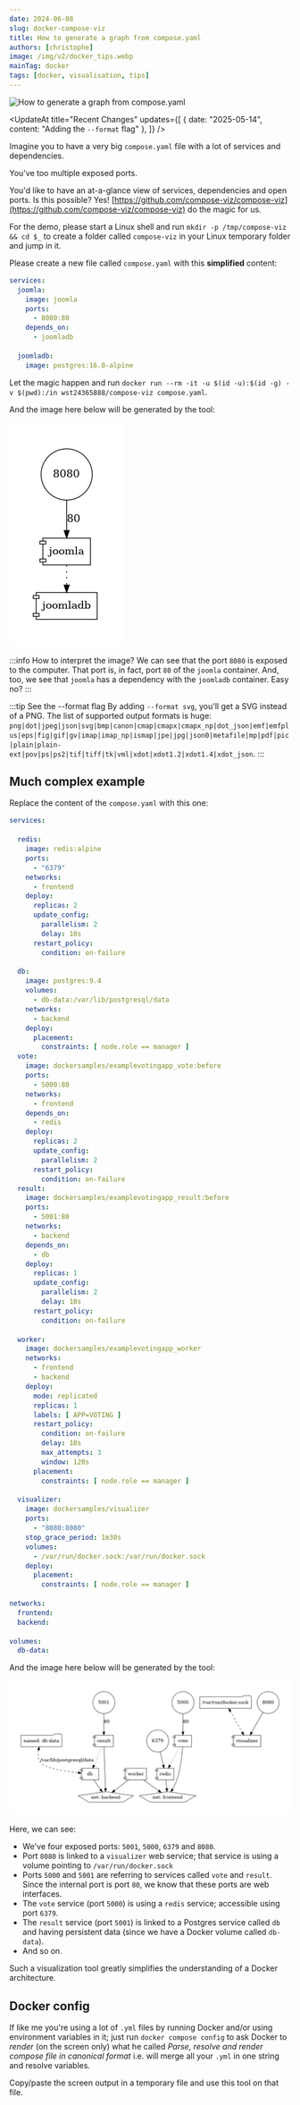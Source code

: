 ```yaml
---
date: 2024-06-08
slug: docker-compose-viz
title: How to generate a graph from compose.yaml
authors: [christophe]
image: /img/v2/docker_tips.webp
mainTag: docker
tags: [docker, visualisation, tips]
---
```

![How to generate a graph from compose.yaml](/img/v2/docker_tips.webp)

<UpdateAt
  title="Recent Changes"
  updates={[
    { date: "2025-05-14", content: "Adding the `--format` flag" },
  ]}
/>



Imagine you to have a very big `compose.yaml` file with a lot of services and dependencies.

You've too multiple exposed ports.

You'd like to have an at-a-glance view of services, dependencies and open ports. Is this possible? Yes! [https://github.com/compose-viz/compose-viz](https://github.com/compose-viz/compose-viz) do the magic for us.

<!-- truncate -->

For the demo, please start a Linux shell and run `mkdir -p /tmp/compose-viz && cd $_` to create a folder called `compose-viz` in your Linux temporary folder and jump in it.

Please create a new file called `compose.yaml` with this **simplified** content:

<Snippet filename="compose.yaml">

```yaml
services:
  joomla:
    image: joomla
    ports:
      - 8080:80
    depends_on:
      - joomladb

  joomladb:
    image: postgres:16.0-alpine
```

</Snippet>

Let the magic happen and run `docker run --rm -it -u $(id -u):$(id -g) -v $(pwd):/in wst24365888/compose-viz compose.yaml`.

And the image here below will be generated by the tool:

![Joomla compose-viz](./images/joomla.png)

:::info How to interpret the image?
We can see that the port `8080` is exposed to the computer. That port is, in fact, port `80` of the `joomla` container. And, too, we see that `joomla` has a dependency with the `joomladb` container. Easy no?
:::

<!-- cspell:disable -->
:::tip See the --format flag
By adding `--format svg`, you'll get a SVG instead of a PNG. The list of supported output formats is huge: `png|dot|jpeg|json|svg|bmp|canon|cmap|cmapx|cmapx_np|dot_json|emf|emfplus|eps|fig|gif|gv|imap|imap_np|ismap|jpe|jpg|json0|metafile|mp|pdf|pic|plain|plain-ext|pov|ps|ps2|tif|tiff|tk|vml|xdot|xdot1.2|xdot1.4|xdot_json`.
:::
<!-- cspell:enmkeable -->

## Much complex example

Replace the content of the `compose.yaml` with this one:

<Snippet filename="compose.yaml">

```yaml
services:

  redis:
    image: redis:alpine
    ports:
      - "6379"
    networks:
      - frontend
    deploy:
      replicas: 2
      update_config:
        parallelism: 2
        delay: 10s
      restart_policy:
        condition: on-failure

  db:
    image: postgres:9.4
    volumes:
      - db-data:/var/lib/postgresql/data
    networks:
      - backend
    deploy:
      placement:
        constraints: [ node.role == manager ]
  vote:
    image: dockersamples/examplevotingapp_vote:before
    ports:
      - 5000:80
    networks:
      - frontend
    depends_on:
      - redis
    deploy:
      replicas: 2
      update_config:
        parallelism: 2
      restart_policy:
        condition: on-failure
  result:
    image: dockersamples/examplevotingapp_result:before
    ports:
      - 5001:80
    networks:
      - backend
    depends_on:
      - db
    deploy:
      replicas: 1
      update_config:
        parallelism: 2
        delay: 10s
      restart_policy:
        condition: on-failure

  worker:
    image: dockersamples/examplevotingapp_worker
    networks:
      - frontend
      - backend
    deploy:
      mode: replicated
      replicas: 1
      labels: [ APP=VOTING ]
      restart_policy:
        condition: on-failure
        delay: 10s
        max_attempts: 3
        window: 120s
      placement:
        constraints: [ node.role == manager ]

  visualizer:
    image: dockersamples/visualizer
    ports:
      - "8080:8080"
    stop_grace_period: 1m30s
    volumes:
      - /var/run/docker.sock:/var/run/docker.sock
    deploy:
      placement:
        constraints: [ node.role == manager ]

networks:
  frontend:
  backend:

volumes:
  db-data:
```

</Snippet>

And the image here below will be generated by the tool:

![More complex example](./images/more_complex.png)

Here, we can see:

* We've four exposed ports: `5001`, `5000`, `6379` and `8080`.
* Port `8080` is linked to a `visualizer` web service; that service is using a volume pointing to `/var/run/docker.sock`
* Ports `5000` and `5001` are referring to services called `vote` and `result`. Since the internal port is port `80`, we know that these ports are web interfaces.
* The `vote` service (port `5000`) is using a `redis` service; accessible using port `6379`.
* The `result` service (port `5001`) is linked to a Postgres service called `db` and having persistent data (since we have a Docker volume called `db-data`).
* And so on.

Such a visualization tool greatly simplifies the understanding of a Docker architecture.

## Docker config

If like me you're using a lot of `.yml` files by running Docker and/or using environment variables in it; just run `docker compose config` to ask Docker to *render* (on the screen only) what he called *Parse, resolve and render compose file in canonical format* i.e. will merge all your `.yml` in one string and resolve variables.

Copy/paste the screen output in a temporary file and use this tool on that file.
